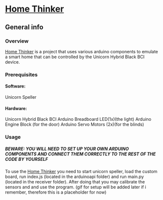 # [Home Thinker](https://github.com/resonanceee/BR41N.IO-Smart-Home-Control)

## General info
### Overview
[Home Thinker](https://github.com/resonanceee/BR41N.IO-Smart-Home-Control) is a project that uses various arduino components to emulate a smart home that can be controlled by the Unicorn Hybrid Black BCI device.

### Prerequisites
#### Software:
Unicorn Speller
#### Hardware:
Unicorn Hybrid Black BCI
Arduino Breadboard
LED(1x)(the light)
Arduino Engine Block (for the door)
Arduino Servo Motors (2x)(for the blinds)


### Usage
##### BEWARE: YOU WILL NEED TO SET UP YOUR OWN ARDUINO COMPONENTS AND CONNECT THEM CORRECTLY TO THE REST OF THE CODE BY YOURSELF
To use the [Home Thinker](https://github.com/resonanceee/BR41N.IO-Smart-Home-Control) you need to start unicorn speller, load the custom board, run index.js (located in the arduinoapi folder) and run main.py (located in the receiver folder). After doing that you may calibrate the sensors and and use the program.
(gif for setup will be added later if i remember, therefore this is a placeholder for now)
